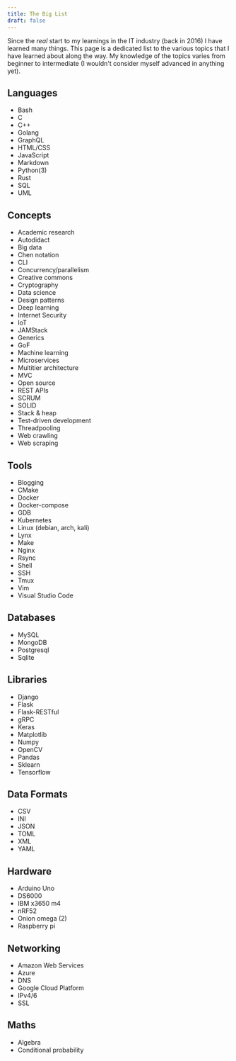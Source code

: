 ```yaml
---
title: The Big List
draft: false
---
```


Since the *real* start to my learnings in the IT industry (back in 2016) I have learned many things. This page is a dedicated list to the various topics that I have learned about along the way. My knowledge of the topics varies from beginner to intermediate (I wouldn't consider myself advanced in anything yet).

## Languages

* Bash
* C
* C++
* Golang
* GraphQL
* HTML/CSS
* JavaScript
* Markdown
* Python(3)
* Rust
* SQL
* UML

## Concepts

* Academic research
* Autodidact
* Big data
* Chen notation
* CLI
* Concurrency/parallelism
* Creative commons
* Cryptography
* Data science
* Design patterns
* Deep learning
* Internet Security
* IoT
* JAMStack
* Generics
* GoF
* Machine learning
* Microservices
* Multitier architecture
* MVC
* Open source
* REST APIs
* SCRUM
* SOLID
* Stack & heap
* Test-driven development
* Threadpooling
* Web crawling
* Web scraping

## Tools

* Blogging
* CMake
* Docker
* Docker-compose
* GDB
* Kubernetes
* Linux (debian, arch, kali)
* Lynx
* Make
* Nginx
* Rsync
* Shell
* SSH
* Tmux
* Vim
* Visual Studio Code

## Databases

* MySQL
* MongoDB
* Postgresql
* Sqlite

## Libraries

* Django
* Flask
* Flask-RESTful
* gRPC
* Keras
* Matplotlib
* Numpy
* OpenCV
* Pandas
* Sklearn
* Tensorflow

## Data Formats

* CSV
* INI
* JSON
* TOML
* XML
* YAML

## Hardware

* Arduino Uno
* DS6000
* IBM x3650 m4
* nRF52
* Onion omega (2)
* Raspberry pi


## Networking

* Amazon Web Services
* Azure
* DNS
* Google Cloud Platform
* IPv4/6
* SSL

## Maths

* Algebra
* Conditional probability